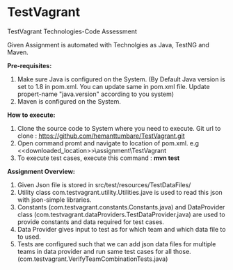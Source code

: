 # TestVagrant
TestVagrant Technologies-Code Assessment

Given Assignment is automated with Technolgies as Java, TestNG and Maven.

**Pre-requisites:**
1. Make sure Java is configured on the System. (By Default Java version is set to 1.8 in pom.xml. You can update same in pom.xml file. Update propert-name "java.version" according to you system)
2. Maven is configured on the System. 

**How to execute:**
1.  Clone the source code to System where you need to execute. Git url to clone  : https://github.com/hemanttumbare/TestVagrant.git
2.  Open command promt and navigate to location of pom.xml. e.g <<downloaded_location>>\assignment\TestVagrant
3.  To execute test cases, execute this command : **mvn test**


**Assignment Overview:**
1. Given Json file is stored in src/test/resources/TestDataFiles/  
2. Utility class com.testvagrant.utility.Utilities.jave is used to read this json with json-simple libraries. 
3. Constants (com.testvagrant.constants.Constants.java) and DataProvider class (com.testvagrant.dataProviders.TestDataProvider.java) are used to provide constants and data required for test cases. 
5. Data Provider gives input to test as for which team and which data file to to used.
6. Tests are configured such that we can add json data files for multiple teams in data provider and run same test cases for all those. (com.testvagrant.VerifyTeamCombinationTests.java)
